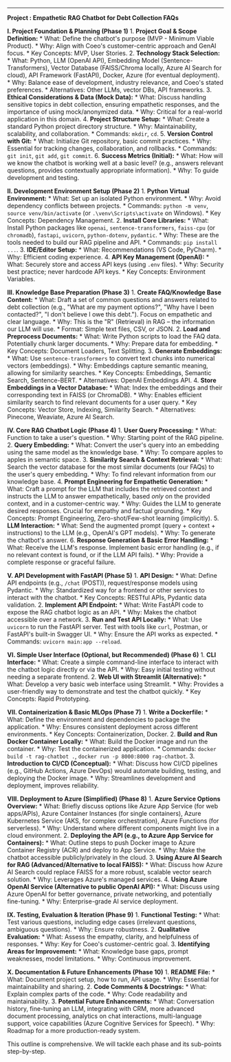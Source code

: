 ---
**Project : Empathetic RAG Chatbot for Debt Collection FAQs**

**I. Project Foundation & Planning (Phase 1)**
    1.  **Project Goal & Scope Definition:**
        * What: Define the chatbot's purpose (MVP - Minimum Viable Product).
        * Why: Align with Coeo's customer-centric approach and GenAI focus.
        * Key Concepts: MVP, User Stories.
    2.  **Technology Stack Selection:**
        * What: Python, LLM (OpenAI API), Embedding Model (Sentence-Transformers), Vector Database (FAISS/Chroma locally, Azure AI Search for cloud), API Framework (FastAPI), Docker, Azure (for eventual deployment).
        * Why: Balance ease of development, industry relevance, and Coeo's stated preferences.
        * Alternatives: Other LLMs, vector DBs, API frameworks.
    3.  **Ethical Considerations & Data (Mock Data):**
        * What: Discuss handling sensitive topics in debt collection, ensuring empathetic responses, and the importance of using mock/anonymized data.
        * Why: Critical for a real-world application in this domain.
    4.  **Project Structure Setup:**
        * What: Create a standard Python project directory structure.
        * Why: Maintainability, scalability, and collaboration.
        * Commands: `mkdir`, `cd`.
    5.  **Version Control with Git:**
        * What: Initialize Git repository, basic commit practices.
        * Why: Essential for tracking changes, collaboration, and rollbacks.
        * Commands: `git init`, `git add`, `git commit`.
    6.  **Success Metrics (Initial):**
        * What: How will we know the chatbot is working well at a basic level? (e.g., answers relevant questions, provides contextually appropriate information).
        * Why: To guide development and testing.

**II. Development Environment Setup (Phase 2)**
    1.  **Python Virtual Environment:**
        * What: Set up an isolated Python environment.
        * Why: Avoid dependency conflicts between projects.
        * Commands: `python -m venv`, `source venv/bin/activate` (or `.\venv\Scripts\activate` on Windows).
        * Key Concepts: Dependency Management.
    2.  **Install Core Libraries:**
        * What: Install Python packages like `openai`, `sentence-transformers`, `faiss-cpu` (or `chromadb`), `fastapi`, `uvicorn`, `python-dotenv`, `pydantic`.
        * Why: These are the tools needed to build our RAG pipeline and API.
        * Commands: `pip install ...`.
    3.  **IDE/Editor Setup:**
        * What: Recommendations (VS Code, PyCharm).
        * Why: Efficient coding experience.
    4.  **API Key Management (OpenAI):**
        * What: Securely store and access API keys (using `.env` files).
        * Why: Security best practice; never hardcode API keys.
        * Key Concepts: Environment Variables.

**III. Knowledge Base Preparation (Phase 3)**
    1.  **Create FAQ/Knowledge Base Content:**
        * What: Draft a set of common questions and answers related to debt collection (e.g., "What are my payment options?", "Why have I been contacted?", "I don't believe I owe this debt."). Focus on empathetic and clear language.
        * Why: This is the "R" (Retrieval) in RAG – the information our LLM will use.
        * Format: Simple text files, CSV, or JSON.
    2.  **Load and Preprocess Documents:**
        * What: Write Python scripts to load the FAQ data. Potentially chunk larger documents.
        * Why: Prepare data for embedding.
        * Key Concepts: Document Loaders, Text Splitting.
    3.  **Generate Embeddings:**
        * What: Use `sentence-transformers` to convert text chunks into numerical vectors (embeddings).
        * Why: Embeddings capture semantic meaning, allowing for similarity searches.
        * Key Concepts: Embeddings, Semantic Search, Sentence-BERT.
        * Alternatives: OpenAI Embeddings API.
    4.  **Store Embeddings in a Vector Database:**
        * What: Index the embeddings and their corresponding text in FAISS (or ChromaDB).
        * Why: Enables efficient similarity search to find relevant documents for a user query.
        * Key Concepts: Vector Store, Indexing, Similarity Search.
        * Alternatives: Pinecone, Weaviate, Azure AI Search.

**IV. Core RAG Chatbot Logic (Phase 4)**
    1.  **User Query Processing:**
        * What: Function to take a user's question.
        * Why: Starting point of the RAG pipeline.
    2.  **Query Embedding:**
        * What: Convert the user's query into an embedding using the same model as the knowledge base.
        * Why: To compare apples to apples in semantic space.
    3.  **Similarity Search & Context Retrieval:**
        * What: Search the vector database for the most similar documents (our FAQs) to the user's query embedding.
        * Why: To find relevant information from our knowledge base.
    4.  **Prompt Engineering for Empathetic Generation:**
        * What: Craft a prompt for the LLM that includes the retrieved context and instructs the LLM to answer empathetically, based *only* on the provided context, and in a customer-centric way.
        * Why: Guides the LLM to generate desired responses. Crucial for empathy and factual grounding.
        * Key Concepts: Prompt Engineering, Zero-shot/Few-shot learning (implicitly).
    5.  **LLM Interaction:**
        * What: Send the augmented prompt (query + context + instructions) to the LLM (e.g., OpenAI's GPT models).
        * Why: To generate the chatbot's answer.
    6.  **Response Generation & Basic Error Handling:**
        * What: Receive the LLM's response. Implement basic error handling (e.g., if no relevant context is found, or if the LLM API fails).
        * Why: Provide a complete response or graceful failure.

**V. API Development with FastAPI (Phase 5)**
    1.  **API Design:**
        * What: Define API endpoints (e.g., `/chat` (POST)), request/response models using Pydantic.
        * Why: Standardized way for a frontend or other services to interact with the chatbot.
        * Key Concepts: RESTful APIs, Pydantic data validation.
    2.  **Implement API Endpoint:**
        * What: Write FastAPI code to expose the RAG chatbot logic as an API.
        * Why: Makes the chatbot accessible over a network.
    3.  **Run and Test API Locally:**
        * What: Use `uvicorn` to run the FastAPI server. Test with tools like `curl`, Postman, or FastAPI's built-in Swagger UI.
        * Why: Ensure the API works as expected.
        * Commands: `uvicorn main:app --reload`.

**VI. Simple User Interface (Optional, but Recommended) (Phase 6)**
    1.  **CLI Interface:**
        * What: Create a simple command-line interface to interact with the chatbot logic directly or via the API.
        * Why: Easy initial testing without needing a separate frontend.
    2.  **Web UI with Streamlit (Alternative):**
        * What: Develop a very basic web interface using Streamlit.
        * Why: Provides a user-friendly way to demonstrate and test the chatbot quickly.
        * Key Concepts: Rapid Prototyping.

**VII. Containerization & Basic MLOps (Phase 7)**
    1.  **Write a Dockerfile:**
        * What: Define the environment and dependencies to package the application.
        * Why: Ensures consistent deployment across different environments.
        * Key Concepts: Containerization, Docker.
    2.  **Build and Run Docker Container Locally:**
        * What: Build the Docker image and run the container.
        * Why: Test the containerized application.
        * Commands: `docker build -t rag-chatbot .`, `docker run -p 8000:8000 rag-chatbot`.
    3.  **Introduction to CI/CD (Conceptual):**
        * What: Discuss how CI/CD pipelines (e.g., GitHub Actions, Azure DevOps) would automate building, testing, and deploying the Docker image.
        * Why: Streamlines development and deployment, improves reliability.

**VIII. Deployment to Azure (Simplified) (Phase 8)**
    1.  **Azure Service Options Overview:**
        * What: Briefly discuss options like Azure App Service (for web apps/APIs), Azure Container Instances (for single containers), Azure Kubernetes Service (AKS, for complex orchestration), Azure Functions (for serverless).
        * Why: Understand where different components might live in a cloud environment.
    2.  **Deploying the API (e.g., to Azure App Service for Containers):**
        * What: Outline steps to push Docker image to Azure Container Registry (ACR) and deploy to App Service.
        * Why: Make the chatbot accessible publicly/privately in the cloud.
    3.  **Using Azure AI Search for RAG (Advanced/Alternative to local FAISS):**
        * What: Discuss how Azure AI Search could replace FAISS for a more robust, scalable vector search solution.
        * Why: Leverages Azure's managed services.
    4.  **Using Azure OpenAI Service (Alternative to public OpenAI API):**
        * What: Discuss using Azure OpenAI for better governance, private networking, and potentially fine-tuning.
        * Why: Enterprise-grade AI service deployment.

**IX. Testing, Evaluation & Iteration (Phase 9)**
    1.  **Functional Testing:**
        * What: Test various questions, including edge cases (irrelevant questions, ambiguous questions).
        * Why: Ensure robustness.
    2.  **Qualitative Evaluation:**
        * What: Assess the empathy, clarity, and helpfulness of responses.
        * Why: Key for Coeo's customer-centric goal.
    3.  **Identifying Areas for Improvement:**
        * What: Knowledge base gaps, prompt weaknesses, model limitations.
        * Why: Continuous improvement.

**X. Documentation & Future Enhancements (Phase 10)**
    1.  **README File:**
        * What: Document project setup, how to run, API usage.
        * Why: Essential for maintainability and sharing.
    2.  **Code Comments & Docstrings:**
        * What: Explain complex parts of the code.
        * Why: Code readability and maintainability.
    3.  **Potential Future Enhancements:**
        * What: Conversation history, fine-tuning an LLM, integrating with CRM, more advanced document processing, analytics on chat interactions, multi-language support, voice capabilities (Azure Cognitive Services for Speech).
        * Why: Roadmap for a more production-ready system.

This outline is comprehensive. We will tackle each phase and its sub-points step-by-step.
